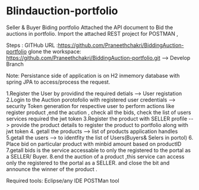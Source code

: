 # Blindauction-portfolio
Seller &amp; Buyer Biding portfolio
Attached the API document to Bid the auctions in portfolio.
Import the attached REST project for POSTMAN , 

Steps  : GITHub URL :https://github.com/Praneethchakri/BiddingAuction-portfolio
glone the workspace: https://github.com/Praneethchakri/BiddingAuction-portfolio.git  --> Develop Branch


Note: Persistance side of application is on H2 inmemory database with spring JPA to access/process the request.

1.Register the User by providind the required detials 
	--> User registation 
2.Login to the Auction porotofolio with registered user credentials 
	--> security Token generation for respective user to perform actions 
	 like register product ,end the acution , check all the bids, check the list of users services required the jwt token 
3.Register the product with SELLER profile
	--> provide the product details to register the product to portfolio along with jwt token
4. getall the products
	--> list of products application handles
5.getall the users
	--> to identfity the list of Users(Buyers& Selers in portol)
6. Place bid on particular product with minbid amount based on productID
7.getall bids is the service accessable to only the registered to the portal as a SELLER/ Buyer.
8.end the auction of a product ,this service can access only the   registered to the portal as a SELLER.
and close the bit and announce the winner of the product .


Required tools:
Eclipse/any IDE
POSTMan tool 
